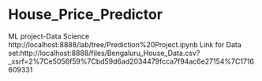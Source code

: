 # House_Price_Predictor
ML project-Data Science
http://localhost:8888/lab/tree/Prediction%20Project.ipynb
Link for Data set:http://localhost:8888/files/Bengaluru_House_Data.csv?_xsrf=2%7Ce5056f59%7Cbd59d6ad2034479fcca7f94ac6e27154%7C1716609331 
